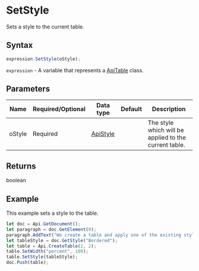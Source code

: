 # SetStyle

Sets a style to the current table.

## Syntax

```javascript
expression.SetStyle(oStyle);
```

`expression` - A variable that represents a [ApiTable](../ApiTable.md) class.

## Parameters

| **Name** | **Required/Optional** | **Data type** | **Default** | **Description** |
| ------------- | ------------- | ------------- | ------------- | ------------- |
| oStyle | Required | [ApiStyle](../../ApiStyle/ApiStyle.md) |  | The style which will be applied to the current table. |

## Returns

boolean

## Example

This example sets a style to the table.

```javascript
let doc = Api.GetDocument();
let paragraph = doc.GetElement(0);
paragraph.AddText("We create a table and apply one of the existing styles to it:");
let tableStyle = doc.GetStyle("Bordered");
let table = Api.CreateTable(2, 2);
table.SetWidth("percent", 100);
table.SetStyle(tableStyle);
doc.Push(table);
```
